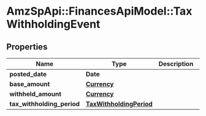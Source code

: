 # AmzSpApi::FinancesApiModel::TaxWithholdingEvent

## Properties
Name | Type | Description | Notes
------------ | ------------- | ------------- | -------------
**posted_date** | **Date** |  | [optional] 
**base_amount** | [**Currency**](Currency.md) |  | [optional] 
**withheld_amount** | [**Currency**](Currency.md) |  | [optional] 
**tax_withholding_period** | [**TaxWithholdingPeriod**](TaxWithholdingPeriod.md) |  | [optional] 

